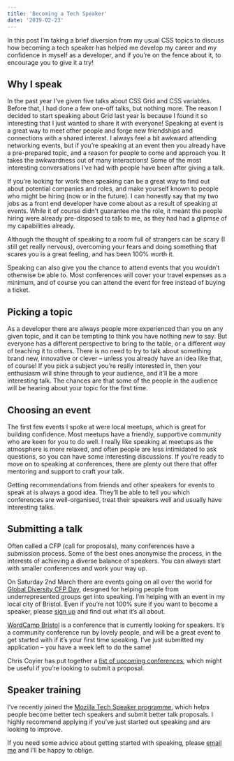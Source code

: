 ```yaml
---
title: 'Becoming a Tech Speaker'
date: '2019-02-23'
---
```


In this post I’m taking a brief diversion from my usual CSS topics to discuss how becoming a tech speaker has helped me develop my career and my confidence in myself as a developer, and if you’re on the fence about it, to encourage you to give it a try!

## Why I speak

In the past year I’ve given five talks about CSS Grid and CSS variables. Before that, I had done a few one-off talks, but nothing more. The reason I decided to start speaking about Grid last year is because I found it so interesting that I just wanted to share it with everyone! Speaking at event is a great way to meet other people and forge new friendships and connections with a shared interest. I always feel a bit awkward attending networking events, but if you’re speaking at an event then you already have a pre-prepared topic, and a reason for people to come and approach you. It takes the awkwardness out of many interactions! Some of the most interesting conversations I’ve had with people have been after giving a talk.

If you’re looking for work then speaking can be a great way to find out about potential companies and roles, and make yourself known to people who might be hiring (now or in the future). I can honestly say that my two jobs as a front end developer have come about as a result of speaking at events. While it of course didn’t guarantee me the role, it meant the people hiring were already pre-disposed to talk to me, as they had had a glipmse of my capabilities already.

Although the thought of speaking to a room full of strangers can be scary (I still get really nervous), overcoming your fears and doing something that scares you is a great feeling, and has been 100% worth it.

Speaking can also give you the chance to attend events that you wouldn’t otherwise be able to. Most conferences will cover your travel expenses as a minimum, and of course you can attend the event for free instead of buying a ticket.

## Picking a topic

As a developer there are always people more experienced than you on any given topic, and it can be tempting to think you have nothing new to say. But everyone has a different perspective to bring to the table, or a different way of teaching it to others. There is no need to try to talk about something brand new, innovative or clever – unless you already have an idea like that, of course! If you pick a subject you’re really interested in, then your enthusiasm will shine through to your audience, and it’ll be a more interesting talk. The chances are that some of the people in the audience will be hearing about your topic for the first time.

## Choosing an event

The first few events I spoke at were local meetups, which is great for building confidence. Most meetups have a friendly, supportive community who are keen for you to do well. I really like speaking at meetups as the atmosphere is more relaxed, and often people are less intimidated to ask questions, so you can have some interesting discussions. If you’re ready to move on to speaking at conferences, there are plenty out there that offer mentoring and support to craft your talk.

Getting recommendations from friends and other speakers for events to speak at is always a good idea. They’ll be able to tell you which conferences are well-organised, treat their speakers well and usually have interesting talks.

## Submitting a talk

Often called a CFP (call for proposals), many conferences have a submission process. Some of the best ones anonymise the process, in the interests of achieving a diverse balance of speakers. You can always start with smaller conferences and work your way up.

On Saturday 2nd March there are events going on all over the world for [Global Diversity CFP Day](https://www.globaldiversitycfpday.com/), designed for helping people from underrepresented groups get into speaking. I’m helping with an event in my local city of Bristol. Even if you’re not 100% sure if you want to become a speaker, please [sign up](https://www.globaldiversitycfpday.com/events/110) and find out what it’s all about.

[WordCamp Bristol](https://2019.bristol.wordcamp.org/) is a conference that is currently looking for speakers. It’s a community conference run by lovely people, and will be a great event to get started with if it’s your first time speaking. I’ve just submitted my application – you have a week left to do the same!

Chris Coyier has put together a [list of upcoming conferences](https://conferences.css-tricks.com/), which might be useful if you’re looking to submit a proposal.

## Speaker training

I’ve recently joined the [Mozilla Tech Speaker programme](https://events.mozilla.org/techspeakers), which helps people become better tech speakers and submit better talk proposals. I highly recommend applying if you’ve just started out speaking and are looking to improve.

If you need some advice about getting started with speaking, please [email me](mailto:contact@michellebarker.co.uk) and I’ll be happy to oblige.
